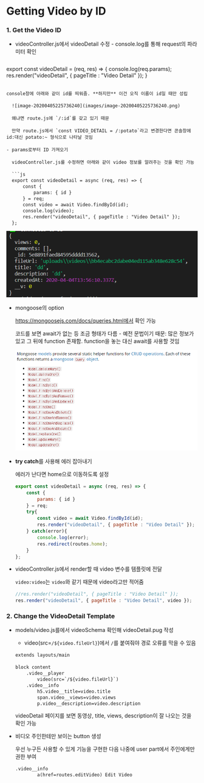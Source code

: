 # Getting Video by ID

### 1. Get the Video ID

- videoController.js에서 videoDetail 수정 - console.log를 통해 request의 파라미터 확인

  ```js
export const videoDetail = (req, res) => {
      console.log(req.params);
    res.render("videoDetail", { pageTitle : "Video Detail" });
  }
```
  
console창에 아래와 같이 id를 띄워줌. **하지만** 이건 오직 이름이 id일 때만 성립
  
  ![image-20200405225736240](images/image-20200405225736240.png) 
  
  왜냐면 route.js에 `/:id`를 갖고 있기 때문
  
  만약 route.js에서 `const VIDEO_DETAIL = /:potato`라고 변경한다면 콘솔창에 id:대신 potato:~ 형식으로 나타날 것임

- params로부터 ID 가져오기

  videoController.js를 수정하면 아래와 같이 video 정보를 알려주는 것을 확인 가능

  ```js
  export const videoDetail = async (req, res) => {
      const {
          params: { id }
      } = req;
      const video = await Video.findById(id);
      console.log(video);
      res.render("videoDetail", { pageTitle : "Video Detail" });
  };
  ```

  ![image-20200405231936141](images/image-20200405231936141.png) 

  - mongoose의 option

    https://mongoosejs.com/docs/queries.html에서 확인 가능

    코드를 보면 await가 없는 등 조금 형태가 다름 - 예전 문법이기 때문: 많은 정보가 있고 그 뒤에 function 존재함. function을 놓는 대신 await를 사용할 것임

    ![image-20200405232107752](images/image-20200405232107752.png)

  - **try catch**를 사용해 에러 잡아내기

    에러가 난다면 home으로 이동하도록 설정

    ```js
    export const videoDetail = async (req, res) => {
        const {
            params: { id }
        } = req;
        try{
            const video = await Video.findById(id);
            res.render("videoDetail", { pageTitle : "Video Detail" });
        } catch(error){
            console.log(error);
            res.redirect(routes.home);
        }
    };
    ```

- videoController.js에서 render할 때 video 변수를 템플릿에 전달

  `video:video`는 `video`와 같기 때문에 video라고만 적어줌

  ```js
  //res.render("videoDetail", { pageTitle : "Video Detail" });
  res.render("videoDetail", { pageTitle : "Video Detail", video });
  ```



### 2. Change the VideoDetail Template

- models/video.js를에서 videoSchema 확인해 videoDetail.pug 작성

  - video(src=`/${video.fileUrl}`)에서 `/`를 붙여줘야 경로 오류를 막을 수 있음

  ```
  extends layouts/main
  
  block content
      .video__player
          video(src=`/${video.fileUrl}`)
      .video__info
          h5.video__title=video.title
          span.video__views=video.views
          p.video__description=video.description
  ```

  videoDetail 페이지를 보면 동영상, title, views, description이 잘 나오는 것을 확인 가능

- 비디오 주인한테만 보이는 button 생성

  우선 누구든 사용할 수 있게 기능을 구현한 다음 나중에 user part에서 주인에게만 권한 부여

  ```
  .video__info
          a(href=routes.editVideo) Edit Video
  ```